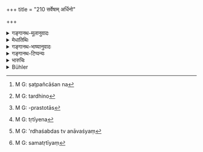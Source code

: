 +++
title = "210 सर्वेषाम् अर्धिनो"

+++

<details><summary>गङ्गानथ-मूलानुवादः</summary>

From among all, the chief men shall receive half; the next shall receive half of that; the ‘thirders’ the third part and the ‘fourthers’ the fourth part of it.—(210)
</details>

<details><summary>मेधातिथिः</summary>

**सर्वेषाम्** ऋत्विजां ये **मुख्यास्** ते **ऽर्धिनः** । यावती तस्मिन् क्रतौ सामस्त्येन दक्षिणाम्नाता तस्यास् ते ऽर्धिनो ऽर्द्धहराः । सोमयागेषु हि षोडसर्त्विजस् तत्र चत्वारो मुख्या होताध्वर्युर् ब्रह्मोद्गातेति । तेषाम् अर्धं तस्य द्वादशशतं दक्षिणेति ततो ऽर्धं षट्पञ्चाशत्[^३५] । **तदर्धेन**[^३६] अष्टाविंशत्य्**आर्धिनस्** तद्वन्तो **ऽपरे**, येषां ततो ऽनन्तरं वरणम् आम्नातं मैत्रावरुणप्रतिप्रस्थातृब्राह्मणाच्छंसिप्रस्तोतारः[^३७] । **तृतीयिनः**[^३८]** तृतीयांशाः** । अंशशब्दो ऽर्धशब्देन समानार्थो ऽर्धशब्दश् च नावश्यं[^३९] समप्रविभाग एव, किंचिन् न्यूने ऽधिके ऽपि सामीप्येन वर्तते । तेन तृतीयो भागः षट्पञ्चाशतः षोडश गृह्यन्ते । एकैकस्य चतस्रो भवन्ति । समस् तृतीयं[^४०] भागं प्रयच्छन्ति षट्पञ्चाशतस् तृतीयं च होतुर् अच्छावाकः । अध्वर्योर् नेष्टा । ब्रह्मणोऽग्नीत् उद्गातुः प्रतिहर्ता । ये च **पादिनस्** ते चतुर्थं भागं कर्मणः कुर्वन्तीति पादिनः । चतुर्थे च स्थाने मैत्रावरुणस्थानान्ते । **चतुर्थांशाः** । द्वादशसमुदाये पूर्ववत् । एवं "तं शतेन दीक्षयन्ति" इत्य् अत्रापि कॢप्तिः कर्तव्या । "अर्धिनो दीक्षयति, पादिनो दीक्षयति" इत्य् एवमादिभिः शब्दैः । तत्र द्वादशक्रमविधिर् एव । अन्यत्र श्रुतो व्यवहार इहापि तयैव रीत्या कृत इति ॥ ८.२१० ॥


[^४०]:
     M G: samatṛtīyaṃ


[^३९]:
     M G: 'rdhaśabdas tv anāvaśyaṃ


[^३८]:
     M G: tṛtīyena


[^३७]:
     M G: -prastotās


[^३६]:
     M G: tardhino


[^३५]:
     M G: ṣaṭpañcāśan na
</details>

<details><summary>गङ्गानथ-भाष्यानुवादः</summary>

From among the priests, ‘*the chief ones receive half*’; *i.e*., they receive half of the fee that is prescribed for the rite as a whole.

At the *Soma-sacrifice* there are sixteen priests; of these the chief ones are four: the *Hotṛ*, the *Adhvaryu*, the *Brahman* and the
*Udgātṛ*, and these receive one half of the total fee;—the total fee
being *one hundred and twelve*, fifty-six go to these four men.

Half of this, that is *twenty-eight*, go to the ‘*next*’; *i.e*., those four whose appointment comes after that of the four mentioned above;
*i.e*., the *Maitrāvaruṇa*, the *Pratiprasthātṛ*, the *Brāhmaṇācchaṃsin*
and the *Prastotṛ*.

The ‘*thirders*’ receive the ‘*third part*.’—The term ‘part’ here is synonymous with ‘half’; the term ‘half’ does not always stand for two equal divisions; it is used also in reference to what is very near such equal divisions; hence the ‘*third part*’ of ‘*fifty-six*’ is understood to be *sixteen*; so that each of these four *gets four*.

Some people take the ‘third part’ as such that of the total fee; when others take it as that of *fifty-six*.

The four ‘thirders’ are—the *Acchāvāka*, associated with the *Hotṛ*, the
*Neṣṭṛ* connected with the *Adhvaryu*, the *Agnīd* with the *Brahman*,
and the *Pratihartṛ* with the *Udgātṛ*.

The ‘*Fourthers*’—*i.e*., so called because they perform the *fourth* part of the rite, and also because they occupy the fourth place from the
*Maitrāvaruṇa*— receive ‘*the fourth part*’—*i.e*., *twelve*—of the
whole; this number being got at in the same manner as before.

This same method of distribution is to be employed also in the case of the rite of Initiation, where the fee is laid down as ‘a hundred’; where also the ‘halfers’ and ‘fourthers’ help in the performance.

The practice, that, we have found prescribed elsewhere we have described in connection with the present text also.—(210)
</details>

<details><summary>गङ्गानथ-टिप्पन्यः</summary>

The total fee being 112, the shares are 56, 28, 16, 12 (Medhātithi);—the total being 100, the shares are 48, 24, 16, 12 (Rāghavānanda, Nārāyaṇa and Kullūka); \[Buhler wrongly puts the last figure as 8\];—the total fee shall be divided into 25 shares and the several classes shall receive 12, 6, 4 and 3 respectively.

This verse is quoted in *Vivādaratnākara* (p. 118), which adds the following notes:—At the *Jyotiṣṭoma*, 100 cows have been laid down as the fee for the 16 priests; and the present rule prescribes what part of it is to be given to which priest; the four ‘principal’ priests—*e.g*., the *Hotṛ*, *Adhvaryu Brahman* and *Udgātṛ*—are ‘*ardhinaḥ*’, *entitled to one half*; with a view to the total available, this ‘one half must be understood to be 48; so that 48 cows are to be given to the principal priests’;—the next class, consisting of the *Maitrāvaruṇa*,
*Pratiprasthātṛ*, *Brāhmaṇacchaṃsi* and *Prastotṛ* are to receive half
of the ‘half-sharers’, *i.e*., 24 cows have to be given to these;—the next class, consisting of the *Acchāvāka*, *Neṣṭr*, *Agnīdhra* and
*Pratihartṛ*, are entitled to a third part of the ‘half-sharers’; so
that they are to receive 16 cows;—the last class consisting of the
*Grāvastotṛ*, *Netṛ*, *Potṛ* and *Subrahmaṇya*, are to receive a quarter
of the ‘half-sharers’; so that these receive 12 cows.—This division, it adds, his based upon the text ‘*ardhino dīkṣayati*’ which actually names the priests ‘*ardhinaḥ*,’ ‘half-sharers’, and so forth.

It is quoted in *Mitākṣarā* (2.265), which lays down the same classification and division as the *Vivādaratnākara*. It raises the following question:—“This division cannot be acceptable, as we find neither any convention to the effect, nor is the fee of the nature of capital jointly raised, nor is there any Vedic text actually prescribing such shares. So that, under the circumstances, the most equitable division would be that every one should receive an equal share, according to the rule laid down in *Mīmāṃsā-sūtra*—‘*Samam syāt aśrutatvāt*’, ‘it must be equal, as nothing else has been directly prescribed’; or that each one should receive what is due to him in consideration of the work actually done by him.”—It answers this objection as follows:—Unless we accept the division suggested, we cannot account for the names ‘*ardhinaḥ*’ (half sharers), ‘*Tṛtīyinaḥ*’ (third sharers), and ‘*Pādinaḥ*’(quarter sharers), which we find in a text in connection with the *Dvādaśāha* sacrifice, which has the *Jyotiṣṭoma* for its archetype; these names would be meaningless if they were not taken as indicating the share of the priests in the sacrificial fee.

It is quoted in *Aparārka* (p. 837), which adds that though the first class of priests gets only 48, which is not quite *half* of *100*, yet it is very close to it; hence they may be called ‘Half sharers’; it has the same division as in *Mitākṣarā*.

It is quoted in *Smṛtitattva* (p. 739);—and in *Kṛtyakalpataru* (90a), which adds the following explanation:—‘*Sarveṣām*’, among the sixteen priests engaged in the sarcrifice, out of the 100 cows, the prescribed sacrificial fee, one half is to go to the principal priests, *viz*., Hotṛ, Brāhmaṇa, Adhvaryu and Udgātṛ; even though they may receive a little less than the exact one half, they may be called ‘*ardhinaḥ*’, ‘Halfers’; the second set, consisting of the Maitrāvaruṇa, Brāhmaṇacchaṃsin, Pratiprasthātṛ and Prastotṛ, are entitled to half of what is received by the former set; the third set, consisting of the
*Acchāvāka*, *Agnīdhra*, *Neṣtṛ* and *Pratihartṛ*, receive the third
part of what is received by the first set;—and the fourth set, consisting of the *Grāvastut*, *Netṛ*, *Unnetṛ* and *Subrahmaṇya*, receive the fourth part of what is received by the first set.
</details>

<details><summary>भारुचिः</summary>

"ताञ् छतेन दाक्षयन्ति" इति वचनाद् अष्टचत्वारिंशद् भवन्तीति । एवं तदर्धाद् इव संख्यानिर्देश उत्तरत्र समर्थो भवति । तेन्**आर्धिनो** ऽध्वर्युब्रह्मोद्गातृहोतारो **मुख्या** ऋत्विजो भवन्ति । तदर्धेन चतुर्विंशत्या **अर्धिनो ऽपरे** उक्तेभ्यो द्वितीयस्थानं प्रतिप्रस्थातृमैत्रावरुणब्राह्मणाच्छंसिप्रस्तोतारः । एवं च कात्यायनः "षत् षत् द्वितीयेभ्यः" वक्ति । **तृतीयिनः** तृतीयं स्थानं येषां त इमे तृतियिनः, तृतीयांशाः । समुदायेन षोडश पशुभाजः । कात्यायनो ऽपि चैवम् एव वक्ति- "चतस्रश् चतस्रस् तृतीयेभ्यः" इति । प्रत्येकं चतुर्थ अंशो येषां त इमे **चतुर्थांशाः** समुदायतो द्वादशपशुभाजः **पादिनो** भवन्ति । कात्यायनो ऽपि "तिस्रस् तिस्र इतरेभ्यः" । आद्यसंख्यापेक्षया पाद एषाम् अस्तीति **पादिनः** । चतुर्थस्थाना उच्यन्ते । स्थाने स्थानिनां व्यपदेशो ऽयम् । **चतुर्थांश**शब्दस् तु भागकल्पकः समासपदेन । तथा चोक्तम्, विपर्ययेण वैतद् व्याख्येयम् । उभवनिर्देशश् चात्र पादपूरणार्थो विज्ञेयः । यद्य् अप्य् अन्यतरस्माद् उभयार्थप्रतीतिः अयं सर्वो विधिर् न्यायश्रुतिसिद्धो दृष्टान्तत्वेनेहोपादीयते । यथा संभूयैकं कर्म सहकुर्वतां दृष्टा गुरुलघुताम् अवक्ष्यानवेक्ष्य वा वचनसामर्थ्याद् विषमांशप्रकॢप्तिः । एवम् — ॥ ८.२०९ ॥
</details>

<details><summary>Bühler</summary>

210	The (four) chief priests among all (the sixteen), who are entitled to one half, shall receive a moiety (of the fee), the next (four) one half of that, the set entitled to a third share, one third, and those entitled to a fourth a quarter.
</details>
